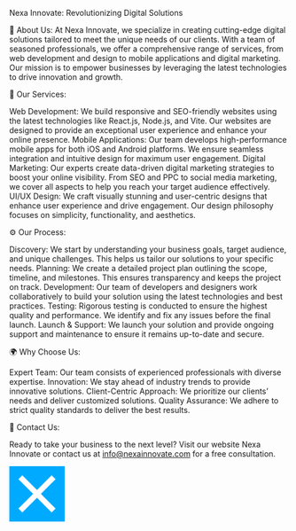 Nexa Innovate: Revolutionizing Digital Solutions

🚀 About Us:
At Nexa Innovate, we specialize in creating cutting-edge digital solutions tailored to meet the unique needs of our clients. With a team of seasoned professionals, we offer a comprehensive range of services, from web development and design to mobile applications and digital marketing. Our mission is to empower businesses by leveraging the latest technologies to drive innovation and growth.

🌟 Our Services:

Web Development: We build responsive and SEO-friendly websites using the latest technologies like React.js, Node.js, and Vite. Our websites are designed to provide an exceptional user experience and enhance your online presence.
Mobile Applications: Our team develops high-performance mobile apps for both iOS and Android platforms. We ensure seamless integration and intuitive design for maximum user engagement.
Digital Marketing: Our experts create data-driven digital marketing strategies to boost your online visibility. From SEO and PPC to social media marketing, we cover all aspects to help you reach your target audience effectively.
UI/UX Design: We craft visually stunning and user-centric designs that enhance user experience and drive engagement. Our design philosophy focuses on simplicity, functionality, and aesthetics.


⚙️ Our Process:

Discovery: We start by understanding your business goals, target audience, and unique challenges. This helps us tailor our solutions to your specific needs.
Planning: We create a detailed project plan outlining the scope, timeline, and milestones. This ensures transparency and keeps the project on track.
Development: Our team of developers and designers work collaboratively to build your solution using the latest technologies and best practices.
Testing: Rigorous testing is conducted to ensure the highest quality and performance. We identify and fix any issues before the final launch.
Launch & Support: We launch your solution and provide ongoing support and maintenance to ensure it remains up-to-date and secure.


🌍 Why Choose Us:

Expert Team: Our team consists of experienced professionals with diverse expertise.
Innovation: We stay ahead of industry trends to provide innovative solutions.
Client-Centric Approach: We prioritize our clients’ needs and deliver customized solutions.
Quality Assurance: We adhere to strict quality standards to deliver the best results.

🔗 Contact Us:

Ready to take your business to the next level? Visit our website Nexa Innovate or contact us at info@nexainnovate.com for a free consultation.


<svg width="100" height="100" viewBox="0 0 100 100" xmlns="http://www.w3.org/2000/svg">
  <rect width="100" height="100" fill="#00aaff" />
  <path d="M20,80 L80,20" stroke="#fff" stroke-width="10" />
  <path d="M80,80 L20,20" stroke="#fff" stroke-width="10" />
</svg>

